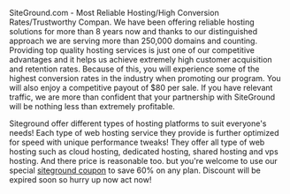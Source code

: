 SiteGround.com - Most Reliable Hosting/High Conversion Rates/Trustworthy Compan. We have been offering reliable hosting solutions for more than 8 years now and thanks to our distinguished approach we are serving more than 250,000 domains and counting. Providing top quality hosting services is just one of our competitive advantages and it helps us achieve extremely high customer acquisition and retention rates. Because of this, you will experience some of the highest conversion rates in the industry when promoting our program. You will also enjoy a competitive payout of $80 per sale. If you have relevant traffic, we are more than confident that your partnership with SiteGround will be nothing less than extremely profitable.

Siteground offer different types of hosting platforms to suit everyone's needs! Each type of web hosting service they provide is further optimized for speed with unique performance tweaks! They offer all type of web hosting such as cloud hosting, dedicated hosting, shared hosting and vps hosting. And there price is reasonable too. but you're welcome to use our special <a href="http://www.wpgra.com/siteground-coupon-code/">siteground coupon</a> to save 60% on any plan. Discount will be expired soon so hurry up now act now!
